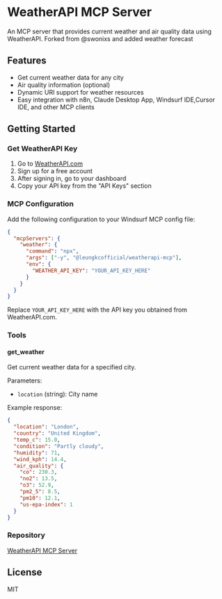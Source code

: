 # WeatherAPI MCP Server

An MCP server that provides current weather and air quality data using WeatherAPI. Forked from @swonixs and added weather forecast

## Features

- Get current weather data for any city
- Air quality information (optional)
- Dynamic URI support for weather resources
- Easy integration with n8n, Claude Desktop App, Windsurf IDE,Cursor IDE, and other MCP clients

## Getting Started

### Get WeatherAPI Key

1. Go to [WeatherAPI.com](https://www.weatherapi.com)
2. Sign up for a free account
3. After signing in, go to your dashboard
4. Copy your API key from the "API Keys" section

### MCP Configuration

Add the following configuration to your Windsurf MCP config file:

```json
{
  "mcpServers": {
    "weather": {
      "command": "npx",
      "args": ["-y", "@leungkcofficial/weatherapi-mcp"],
      "env": {
        "WEATHER_API_KEY": "YOUR_API_KEY_HERE"
      }
    }
  }
}
```

Replace `YOUR_API_KEY_HERE` with the API key you obtained from WeatherAPI.com.

### Tools

#### get_weather

Get current weather data for a specified city.

Parameters:
- `location` (string): City name

Example response:
```json
{
  "location": "London",
  "country": "United Kingdom",
  "temp_c": 15.0,
  "condition": "Partly cloudy",
  "humidity": 71,
  "wind_kph": 14.4,
  "air_quality": {
    "co": 230.3,
    "no2": 13.5,
    "o3": 52.9,
    "pm2_5": 8.5,
    "pm10": 12.1,
    "us-epa-index": 1
  }
}
```

### Repository

[WeatherAPI MCP Server](https://github.com/swonixs/weatherapi-mcp)

## License

MIT
